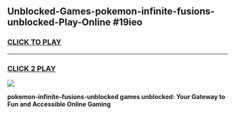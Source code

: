 
## Unblocked-Games-pokemon-infinite-fusions-unblocked-Play-Online #19ieo
<h3>
<a href="https://news.freeplayer.one?title=pokemon-infinite-fusions-unblocked&ref=3">CLICK TO PLAY</a></h3>
<hr>

<h3>
<a href="https://news.freeplayer.one?title=pokemon-infinite-fusions-unblocked&ref=3">CLICK 2 PLAY</a>
  
</h3>

<a href="https://news.freeplayer.one?title=pokemon-infinite-fusions-unblocked&ref=3"><img src="https://clearcache.store/games.png"></a>


**pokemon-infinite-fusions-unblocked games unblocked: Your Gateway to Fun and Accessible Online Gaming**

